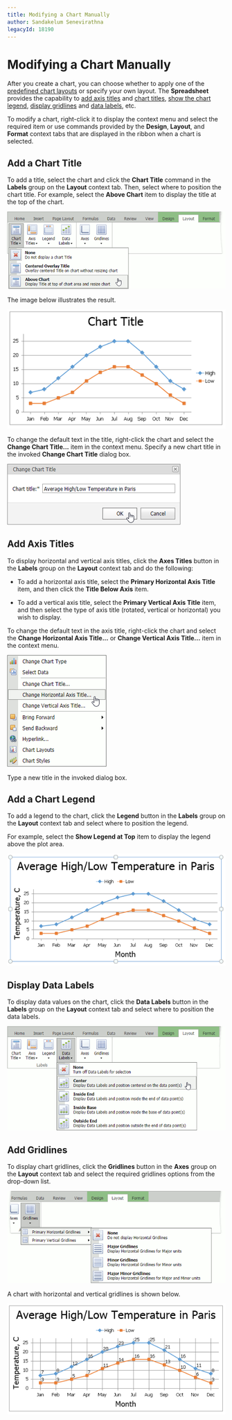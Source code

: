 ```yaml
---
title: Modifying a Chart Manually
author: Sandakelum Senevirathna
legacyId: 18190
---
```

# Modifying a Chart Manually
After you create a chart, you can choose whether to apply one of the [predefined chart layouts](applying-a-predefined-chart-layout-and-style.md) or specify your own layout. The **Spreadsheet** provides the capability to [add axis titles](#axis) and [chart titles](#titles), [show the chart legend](#legend), [display gridlines](#gridlines) and [data labels](#labels), etc.

To modify a chart, right-click it to display the context menu and select the required item or use commands provided by the **Design**, **Layout**, and **Format** context tabs that are displayed in the ribbon when a chart is selected.

## <a name="titles"/>Add a Chart Title
To add a title, select the chart and click the **Chart Title** command in the **Labels** group on the **Layout** context tab. Then, select where to position the chart title. For example, select the **Above Chart** item to display the title at the top of the chart.

![EUD_ASPxSpreadsheet_Insert_TitleAboveChartContextMenu](../../../images/img26226.png)

The image below illustrates the result.

![EUD_ASPxSpreadsheet_Insert_TitleAboveChartResult](../../../images/img26227.png)

To change the default text in the title, right-click the chart and select the **Change Chart Title...** item in the context menu. Specify a new chart title in the invoked **Change Chart Title** dialog box.

![EUD_ASPxSpreadsheet_Insert_ChangeChartTitleDialog](../../../images/img26189.png)

## <a name="axis"/>Add Axis Titles
To display horizontal and vertical axis titles, click the **Axes Titles** button in the **Labels** group on the **Layout** context tab and do the following:
* To add a horizontal axis title, select the **Primary Horizontal Axis Title** item, and then click the **Title Below Axis** item.
	

* To add a vertical axis title, select the **Primary Vertical Axis Title** item, and then select the type of axis title (rotated, vertical or horizontal) you wish to display.
	

To change the default text in the axis title, right-click the chart and select the **Change Horizontal Axis Title...** or **Change Vertical Axis Title...** item in the context menu. 

![EUD_ASPxSpreadsheet_Insert_ChangeVerticalAxisTitle](../../../images/spreadsheet-charting-axis-title.png)

Type a new title in the invoked dialog box.

## <a name="legend"/>Add a Chart Legend
To add a legend to the chart, click the **Legend** button in the **Labels** group on the **Layout** context tab and select where to position the legend.

For example, select the **Show Legend at Top** item to display the legend above the plot area.

![EUD_ASPxSpreadsheet_Insert_ShowLegendAtTopResult](../../../images/img26232.png)

## <a name="labels"/>Display Data Labels
To display data values on the chart, click the **Data Labels** button in the **Labels** group on the **Layout** context tab and select where to position the data labels.

![EUD_ASPxSpreadsheet_Insert_DataLabelsCenter](../../../images/img26233.png)

## <a name="gridlines"/>Add Gridlines
To display chart gridlines, click the **Gridlines** button in the **Axes** group on the **Layout** context tab and select the required gridlines options from the drop-down list.

![EUD_ASPxSpreadsheet_Gridlines](../../../images/spreadsheet-charting-gridlines.png)

A chart with horizontal and vertical gridlines is shown below.

![EUD_ASPxSpreadsheet_Insert_ChartWithGridlines](../../../images/img26236.png)
